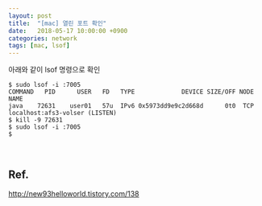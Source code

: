 ```yaml
---
layout: post
title:  "[mac] 열린 포트 확인"
date:   2018-05-17 10:00:00 +0900
categories: network
tags: [mac, lsof]
---
```

아래와 같이 lsof 명령으로 확인

```console
$ sudo lsof -i :7005
COMMAND   PID      USER   FD   TYPE             DEVICE SIZE/OFF NODE NAME
java    72631    user01   57u  IPv6 0x5973dd9e9c2d668d      0t0  TCP localhost:afs3-volser (LISTEN)
$ kill -9 72631
$ sudo lsof -i :7005
$ 
```

<br>


Ref.
---
<http://new93helloworld.tistory.com/138>



